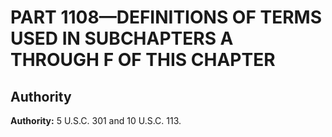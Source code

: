 # PART 1108—DEFINITIONS OF TERMS USED IN SUBCHAPTERS A THROUGH F OF THIS CHAPTER


## Authority

**Authority:** 5 U.S.C. 301 and 10 U.S.C. 113.


